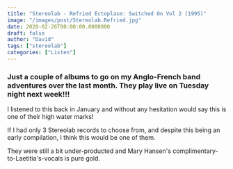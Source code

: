 ```yaml
---
title: "Stereolab - Refried Ectoplasm: Switched On Vol 2 (1995)"
image: "/images/post/Stereolab.Refried.jpg"
date: 2020-02-26T00:00:00.0000000
draft: false
author: "David"
tags: ["stereolab"]
categories: ["Listen"]
---
```

### Just a couple of albums to go on my Anglo-French band adventures over the last month. They play live on Tuesday night next week!!! 

I listened to this back in January and without any hesitation would say this is one of their high water marks! 

If I had only 3 Stereolab records to choose from, and despite this being an early compilation, I think this would be one of them. 

They were still a bit under-producted and Mary Hansen's complimentary-to-Laetitia's-vocals is pure gold.